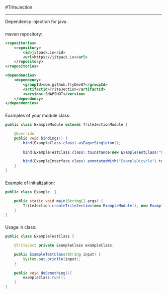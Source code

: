 #TriteJection
___
Dependency injection for java.
###
maven repository:

```xml
<repositories>
    <repository>
        <id>jitpack.io</id>
        <url>https://jitpack.io</url>
    </repository>
</repositories>

<dependencies>
    <dependency>
        <groupId>com.github.TryDev07</groupId>
        <artifactId>TriteJection</artifactId>
        <version>-SNAPSHOT</version>
    </dependency>
</dependencies>
```
###
Examples of your module class:
```java
public class ExampleModule extends TriteJectionModule {

    @Override
    public void bindings() {
        bind(ExampleClass.class).asEagerSingleton();
        
        bind(ExampleTestClass.class).toInstance(new ExampleTestClass("hello world")).asEagerSingleton();

        bind(ExampleInterface.class).annotatedWith("ExampleBicycle").to(new ExampleBycicle()).asEagerSingleton();
    }
}
```
###
Example of initialization:

```java
public class Example  {

    public static void main(String[] args) {
        TriteJection.createTriteJection(new ExampleModule(), new ExampleModule2());
    }
}
```
###
Usage in class:

```java
public class ExampleTestClass {

    @TriteJect private ExampleClass exampleClass;

    public ExampleTestClass(String input) {
        System.out.println(input);
    }
    
    public void doSomething(){
        exampleClass.run();
    }
}
```

